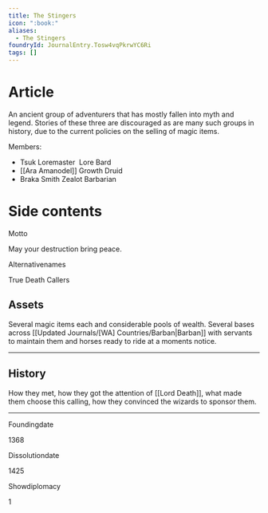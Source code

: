 ```yaml
---
title: The Stingers
icon: ":book:"
aliases:
  - The Stingers
foundryId: JournalEntry.Tosw4vqPkrwYC6Ri
tags: []
---
```


# Article
An ancient group of adventurers that has mostly fallen into myth and legend. Stories of these three are discouraged as are many such groups in history, due to the current policies on the selling of magic items.

Members:

*   Tsuk Loremaster  Lore Bard
*   [[Ara Amanodel]] Growth Druid
*   Braka Smith Zealot Barbarian


# Side contents
Motto

May your destruction bring peace.

Alternativenames

True Death Callers

## Assets

Several magic items each and considerable pools of wealth. Several bases across [[Updated Journals/[WA] Countries/Barban|Barban]] with servants to maintain them and horses ready to ride at a moments notice.

* * *

## History

How they met, how they got the attention of [[Lord Death]], what made them choose this calling, how they convinced the wizards to sponsor them.

* * *

Foundingdate

1368

Dissolutiondate

1425

Showdiplomacy

1